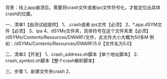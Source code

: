 
背景：线上app崩溃后，需要将crash文件或者ips文件符号化，才能定位出具体crash的位置。

一、清单1【由测试组提供】
1、.crash或者.ips文件【必须】
2、*.app.dSYM文件【必须】
3、ipa
4、dSYMs文件夹，具体符号在这个文件夹里【必须】
/dSYMs/Contents/Resources/DWARF/文件，此文件大小大概为50多M
例如：/dSYMs/Contents/Resources/DWARF/5.0【文件名为5.0】



二、清单2【开发】
1、crash_address.sh脚本【单个地址脚本】
2、crash_symbol.sh脚本【整个crash解析脚本】

三、步骤
1、新建文件夹crash
2、
